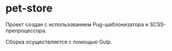 # pet-store  
Проект создан с использованием Pug-шаблонизатора и SCSS-препроцессора.

Сборка осуществляется с помощью Gulp.
